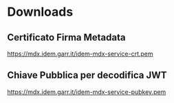 # Downloads

## Certificato Firma Metadata

<https://mdx.idem.garr.it/idem-mdx-service-crt.pem>

## Chiave Pubblica per decodifica JWT

<https://mdx.idem.garr.it/idem-mdx-service-pubkey.pem>
